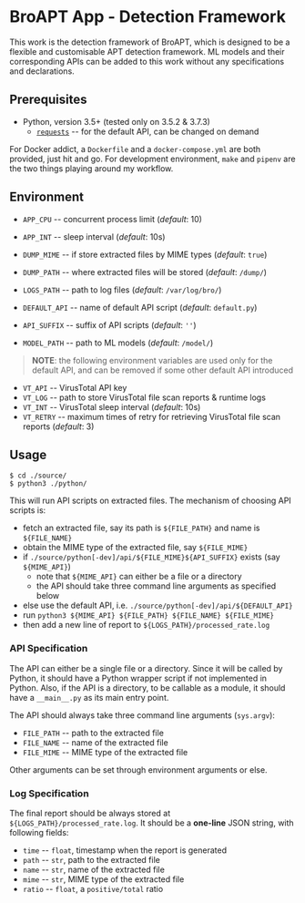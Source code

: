 # BroAPT App - Detection Framework

This work is the detection framework of BroAPT, which is designed to be a flexible and customisable
APT detection framework. ML models and their corresponding APIs can be added to this work without
any specifications and declarations.

## Prerequisites

- Python, version 3.5+ (tested only on 3.5.2 & 3.7.3)
  - [`requests`](http://python-requests.org) -- for the default API, can be changed on demand

For Docker addict, a `Dockerfile` and a `docker-compose.yml` are both provided, just hit and go.
For development environment, `make` and `pipenv` are the two things playing around my workflow.

## Environment

- `APP_CPU` -- concurrent process limit (*default*: 10)
- `APP_INT` -- sleep interval (*default*: 10s)

- `DUMP_MIME` -- if store extracted files by MIME types (*default*: `true`)
- `DUMP_PATH` -- where extracted files will be stored (*default*: `/dump/`)
- `LOGS_PATH` -- path to log files (*default*: `/var/log/bro/`)

- `DEFAULT_API` -- name of default API script (*default*: `default.py`)
- `API_SUFFIX` -- suffix of API scripts (*default*: `''`)
- `MODEL_PATH` -- path to ML models (*default*: `/model/`)

> __NOTE__: the following environment variables are used only for the default API, and can be
>           removed if some other default API introduced

- `VT_API` -- VirusTotal API key
- `VT_LOG` -- path to store VirusTotal file scan reports & runtime logs
- `VT_INT` -- VirusTotal sleep interval (*default*: 10s)
- `VT_RETRY` -- maximum times of retry for retrieving VirusTotal file scan reports (*default*: 3)

## Usage

```shell
$ cd ./source/
$ python3 ./python/
```

This will run API scripts on extracted files. The mechanism of choosing API scripts is:

- fetch an extracted file, say its path is `${FILE_PATH}` and name is `${FILE_NAME}`
- obtain the MIME type of the extracted file, say `${FILE_MIME}`
- if `./source/python[-dev]/api/${FILE_MIME}${API_SUFFIX}` exists (say `${MIME_API}`)
  - note that `${MIME_API}` can either be a file or a directory
  - the API should take three command line arguments as specified below
- else use the default API, i.e. `./source/python[-dev]/api/${DEFAULT_API}`
- run `python3 ${MIME_API} ${FILE_PATH} ${FILE_NAME} ${FILE_MIME}`
- then add a new line of report to `${LOGS_PATH}/processed_rate.log`

### API Specification

The API can either be a single file or a directory. Since it will be called by Python,
it should have a Python wrapper script if not implemented in Python. Also, if the API
is a directory, to be callable as a module, it should have a `__main__.py` as its main
entry point.

The API should always take three command line arguments (`sys.argv`):

- `FILE_PATH` -- path to the extracted file
- `FILE_NAME` -- name of the extracted file
- `FILE_MIME` -- MIME type of the extracted file

Other arguments can be set through environment arguments or else.

### Log Specification

The final report should be always stored at `${LOGS_PATH}/processed_rate.log`. It
should be a **one-line** JSON string, with following fields:

- `time` -- `float`, timestamp when the report is generated
- `path` -- `str`, path to the extracted file
- `name` -- `str`, name of the extracted file
- `mime` -- `str`, MIME type of the extracted file
- `ratio` -- `float`, a `positive/total` ratio
